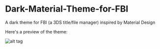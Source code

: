 # Dark-Material-Theme-for-FBI
A dark theme for FBI (a 3DS title/file manager) inspired by Material Design

Here's a preview of the theme:

![alt tag](https://imgur.com/a/TV6PTMP "Theme Preview")

